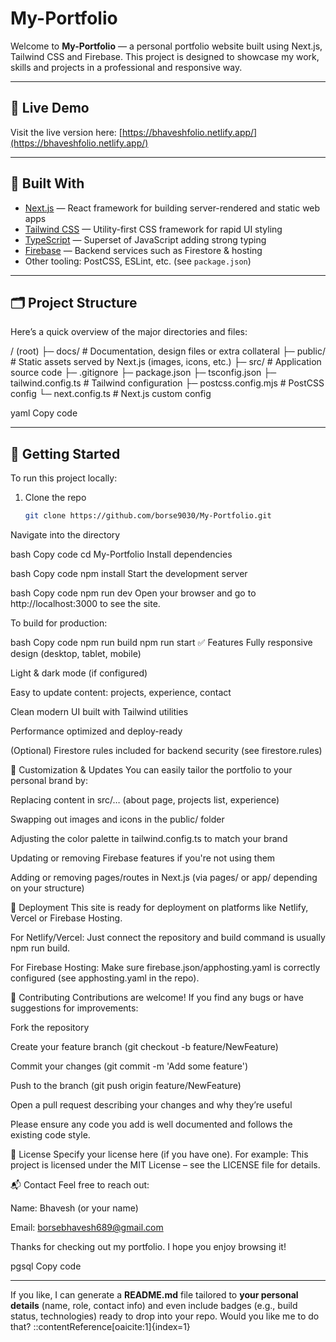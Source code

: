 # My-Portfolio

Welcome to **My-Portfolio** — a personal portfolio website built using Next.js, Tailwind CSS and Firebase. This project is designed to showcase my work, skills and projects in a professional and responsive way.

---

## 🚀 Live Demo

Visit the live version here: [https://bhaveshfolio.netlify.app/](https://bhaveshfolio.netlify.app/)  

---

## 🧰 Built With

- [Next.js](https://nextjs.org/) — React framework for building server-rendered and static web apps  
- [Tailwind CSS](https://tailwindcss.com/) — Utility-first CSS framework for rapid UI styling  
- [TypeScript](https://www.typescriptlang.org/) — Superset of JavaScript adding strong typing  
- [Firebase](https://firebase.google.com/) — Backend services such as Firestore & hosting  
- Other tooling: PostCSS, ESLint, etc. (see `package.json`)

---

## 🗂 Project Structure

Here’s a quick overview of the major directories and files:

/ (root)
├─ docs/ # Documentation, design files or extra collateral
├─ public/ # Static assets served by Next.js (images, icons, etc.)
├─ src/ # Application source code
├─ .gitignore
├─ package.json
├─ tsconfig.json
├─ tailwind.config.ts # Tailwind configuration
├─ postcss.config.mjs # PostCSS config
└─ next.config.ts # Next.js custom config

yaml
Copy code

---

## 🔧 Getting Started

To run this project locally:

1. Clone the repo  
   ```bash
   git clone https://github.com/borse9030/My-Portfolio.git
Navigate into the directory

bash
Copy code
cd My-Portfolio
Install dependencies

bash
Copy code
npm install
Start the development server

bash
Copy code
npm run dev
Open your browser and go to http://localhost:3000 to see the site.

To build for production:

bash
Copy code
npm run build
npm run start
✅ Features
Fully responsive design (desktop, tablet, mobile)

Light & dark mode (if configured)

Easy to update content: projects, experience, contact

Clean modern UI built with Tailwind utilities

Performance optimized and deploy-ready

(Optional) Firestore rules included for backend security (see firestore.rules)

🎨 Customization & Updates
You can easily tailor the portfolio to your personal brand by:

Replacing content in src/… (about page, projects list, experience)

Swapping out images and icons in the public/ folder

Adjusting the color palette in tailwind.config.ts to match your brand

Updating or removing Firebase features if you're not using them

Adding or removing pages/routes in Next.js (via pages/ or app/ depending on your structure)

📂 Deployment
This site is ready for deployment on platforms like Netlify, Vercel or Firebase Hosting.

For Netlify/Vercel: Just connect the repository and build command is usually npm run build.

For Firebase Hosting: Make sure firebase.json/apphosting.yaml is correctly configured (see apphosting.yaml in the repo).

🤝 Contributing
Contributions are welcome! If you find any bugs or have suggestions for improvements:

Fork the repository

Create your feature branch (git checkout -b feature/NewFeature)

Commit your changes (git commit -m 'Add some feature')

Push to the branch (git push origin feature/NewFeature)

Open a pull request describing your changes and why they’re useful

Please ensure any code you add is well documented and follows the existing code style.

📝 License
Specify your license here (if you have one).
For example:
This project is licensed under the MIT License – see the LICENSE file for details.

📬 Contact
Feel free to reach out:

Name: Bhavesh (or your name)

Email: borsebhavesh689@gmail.com

Thanks for checking out my portfolio. I hope you enjoy browsing it!

pgsql
Copy code

---

If you like, I can generate a **README.md** file tailored to **your personal details** (name, role, contact info) and even include badges (e.g., build status, technologies) ready to drop into your repo. Would you like me to do that?
::contentReference[oaicite:1]{index=1}
